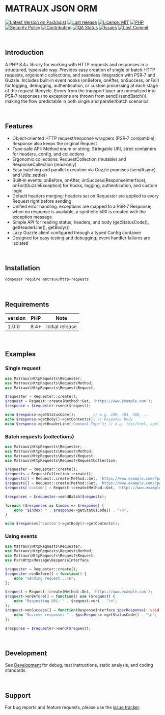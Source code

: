 # MATRAUX JSON ORM
[![Latest Version on Packagist](https://img.shields.io/packagist/v/matraux/http-requests.svg?logo=packagist&logoColor=white)](https://packagist.org/packages/matraux/http-requests)
[![Last release](https://img.shields.io/github/v/release/matraux/http-requests?display_name=tag&logo=github&logoColor=white)](https://github.com/matraux/http-requests/releases)
[![License: MIT](https://img.shields.io/badge/license-MIT-blue.svg?logo=open-source-initiative&logoColor=white)](LICENSE)
[![PHP](https://img.shields.io/badge/PHP-8.4+-blue.svg?logo=php&logoColor=white)](https://php.net)
[![Security Policy](https://img.shields.io/badge/Security-Policy-blue?logo=bitwarden&logoColor=white)](./.github/SECURITY.md)
[![Contributing](https://img.shields.io/badge/Contributing-Disabled-lightgrey?logo=github&logoColor=white)](CONTRIBUTING.md)
[![QA Status](https://img.shields.io/github/actions/workflow/status/matraux/http-requests/qa.yml?label=Quality+Assurance&logo=checkmarx&logoColor=white)](https://github.com/matraux/http-requests/actions/workflows/qa.yml)
[![Issues](https://img.shields.io/github/issues/matraux/http-requests?logo=github&logoColor=white)](https://github.com/matraux/http-requests/issues)
[![Last Commit](https://img.shields.io/github/last-commit/matraux/http-requests?logo=git&logoColor=white)](https://github.com/matraux/http-requests/commits)

<br>

## Introduction
A PHP 8.4+ library for working with HTTP requests and responses in a structured, type‑safe way.
Provides easy creation of single or batch HTTP requests, ergonomic collections, and seamless integration with PSR‑7 and Guzzle.
Includes built‑in event hooks (onBefore, onAfter, onSuccess, onFail) for logging, debugging, authentication, or custom processing at each stage of the request lifecycle.
Errors from the transport layer are normalized into PSR‑7 responses (no exceptions are thrown from send()/sendBatch()), making the flow predictable in both single and parallel/batch scenarios.

<br>

## Features
- Object‑oriented HTTP request/response wrappers (PSR‑7 compatible); Response also keeps the original Request
- Type‑safe API: Method enum or string, Stringable URI, strict containers for headers, config, and collections
- Ergonomic collections: RequestCollection (mutable) and ResponseCollection (read‑only)
- Easy batching and parallel execution via Guzzle promises (sendAsync) and Utils::settle()
- Built‑in events: onBefore, onAfter, onSuccess(ResponseInterface), onFail(GuzzleException) for hooks, logging, authentication, and custom logic
- Default headers merging: headers set on Requester are applied to every Request right before sending
- Unified error handling: exceptions are mapped to a PSR‑7 Response; when no response is available, a synthetic 500 is created with the exception message
- Simple API for reading status, headers, and body (getStatusCode(), getHeaderLine(), getBody())
- Lazy Guzzle client configured through a typed Config container
- Designed for easy testing and debugging; event handler failures are isolated

<br>

## Installation
```bash
composer require matraux/http-requests
```

<br>

## Requirements
| version | PHP | Note
|----|---|---
| 1.0.0 | 8.4+ | Initial release

<br>

## Examples

### Single request

```php
use Matraux\HttpRequests\Requester;
use Matraux\HttpRequests\Request\Method;
use Matraux\HttpRequests\Request\Request;

$requester = Requester::create();
$request = Request::create(Method::Get, 'https://www.example.com');
$response = $requester->send($request);

echo $response->getStatusCode();        // e.g. 200, 404, 500, ...
echo $response->getBody()->getContents(); // Response body
echo $response->getHeaderLine('Content-Type'); // e.g. text/html, application/json
```

### Batch requests (collections)
```php
use Matraux\HttpRequests\Requester;
use Matraux\HttpRequests\Request\Method;
use Matraux\HttpRequests\Request\Request;
use Matraux\HttpRequests\Request\RequestCollection;

$requester = Requester::create();
$requests = RequestCollection::create();
$requests[] = Request::create(Method::Get, 'https://www.example.com/?page=1');
$requests[] = Request::create(Method::Get, 'https://www.example.com/?page=10');
$requests['custom'] = Request::create(Method::Get, 'https://www.example.com/?page=100');

$responses = $requester->sendBatch($requests);

foreach ($responses as $index => $response) {
	echo "$index: " . $response->getStatusCode() . "\n";
}

echo $responses['custom']->getBody()->getContents();
```

### Using events
```php
use Matraux\HttpRequests\Requester;
use Matraux\HttpRequests\Request\Method;
use Matraux\HttpRequests\Request\Request;
use Psr\Http\Message\ResponseInterface

$requester = Requester::create();
$requester->onBefore[] = function() {
	echo "Sending request...\n";
};

$request = Request::create(Method::Get, 'https://www.example.com');
$request->onBefore[] = function() use ($request) {
	echo "Requesting URL: " . $request->uri . "\n";
};
$request->onSuccess[] = function(ResponseInterface $psrResponse): void {
	echo "Success response: " . $psrResponse->getStatusCode() . "\n";
};

$response = $requester->send($request);
```

<br>

## Development
See [Development](./docs/Development.md) for debug, test instructions, static analysis, and coding standards.

<br>

## Support
For bug reports and feature requests, please use the [issue tracker](https://github.com/matraux/http-requests/issues).